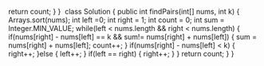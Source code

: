 return count;
}
}
​
class Solution {
public int findPairs(int[] nums, int k) {
Arrays.sort(nums);
int left =0;
int right = 1;
int count = 0;
int sum = Integer.MIN_VALUE;
while(left < nums.length && right < nums.length) {
if(nums[right] - nums[left] == k && sum!= nums[right] + nums[left]) {
sum = nums[right] + nums[left];
count++;
}
if(nums[right] - nums[left] < k) {
right++;
}else {
left++;
}
if(left == right) {
right++;
}
}
return count;
}
}